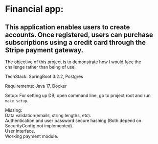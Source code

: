 # Financial app: 
## This application enables users to create accounts. Once registered, users can purchase subscriptions using a credit card through the Stripe payment gateway.
The objective of this project is to demonstrate how I would face the challenge rather than being of use.

TechStack:
SpringBoot 3.2.2,
Postgres

Requirements:
Java 17,
Docker

Setup:
For setting up DB, open command line, go to project root and run `make setup`.

Missing:  
Data validation(emails, string lengths, etc).  
Authentication and user password secure hashing (Both depend on SecurityConfig not implemented).  
User interface.  
Working payment module.  
